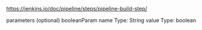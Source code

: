 https://jenkins.io/doc/pipeline/steps/pipeline-build-step/

parameters (optional)
    booleanParam
        name
        Type: String
        value
        Type: boolean